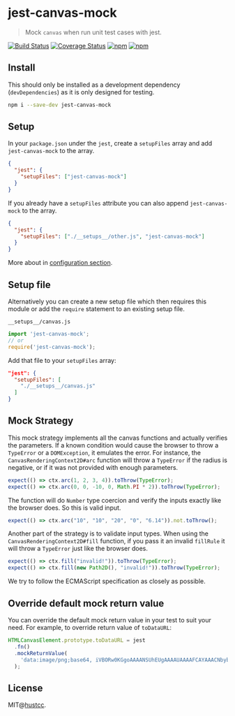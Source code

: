 # jest-canvas-mock

> Mock `canvas` when run unit test cases with jest.

[![Build Status](https://travis-ci.org/hustcc/jest-canvas-mock.svg?branch=master)](https://travis-ci.org/hustcc/jest-canvas-mock)
[![Coverage Status](https://coveralls.io/repos/github/hustcc/jest-canvas-mock/badge.svg?branch=master)](https://coveralls.io/github/hustcc/jest-canvas-mock)
[![npm](https://img.shields.io/npm/v/jest-canvas-mock.svg)](https://www.npmjs.com/package/jest-canvas-mock)
[![npm](https://img.shields.io/npm/dm/jest-canvas-mock.svg)](https://www.npmjs.com/package/jest-canvas-mock)


## Install

This should only be installed as a development dependency (`devDependencies`) as it is only designed for testing.

```bash
npm i --save-dev jest-canvas-mock
```


## Setup

In your `package.json` under the `jest`, create a `setupFiles` array and add `jest-canvas-mock` to the array.

```json
{
  "jest": {
    "setupFiles": ["jest-canvas-mock"]
  }
}
```

If you already have a `setupFiles` attribute you can also append `jest-canvas-mock` to the array.

```json
{
  "jest": {
    "setupFiles": ["./__setups__/other.js", "jest-canvas-mock"]
  }
}
```

More about in [configuration section](https://facebook.github.io/jest/docs/en/configuration.html#content).


## Setup file

Alternatively you can create a new setup file which then requires this module or
add the `require` statement to an existing setup file.

`__setups__/canvas.js`

```js
import 'jest-canvas-mock';
// or
require('jest-canvas-mock');
```

Add that file to your `setupFiles` array:

```json
"jest": {
  "setupFiles": [
    "./__setups__/canvas.js"
  ]
}
```

## Mock Strategy

This mock strategy implements all the canvas functions and actually verifies the parameters. If a
known condition would cause the browser to throw a `TypeError` or a `DOMException`, it emulates the
error. For instance, the `CanvasRenderingContext2D#arc` function will throw a `TypeError` if the
radius is negative, or if it was not provided with enough parameters.

```ts
expect(() => ctx.arc(1, 2, 3, 4)).toThrow(TypeError);
expect(() => ctx.arc(0, 0, -10, 0, Math.PI * 2)).toThrow(TypeError);
```

The function will do `Number` type coercion and verify the inputs exactly like the browser does. So
this is valid input.

```ts
expect(() => ctx.arc("10", "10", "20", "0", "6.14")).not.toThrow();
```

Another part of the strategy is to validate input types. When using the
`CanvasRenderingContext2D#fill` function, if you pass it an invalid `fillRule` it will throw a
`TypeError` just like the browser does.

```ts
expect(() => ctx.fill("invalid!")).toThrow(TypeError);
expect(() => ctx.fill(new Path2D(), "invalid!")).toThrow(TypeError);
```

We try to follow the ECMAScript specification as closely as possible.

## Override default mock return value

You can override the default mock return value in your test to suit your need. For example, to override return value of `toDataURL`:

```ts
HTMLCanvasElement.prototype.toDataURL = jest
  .fn()
  .mockReturnValue(
    'data:image/png;base64, iVBORw0KGgoAAAANSUhEUgAAAAUAAAAFCAYAAACNbyblAAAAHElEQVQI12P4//8/w38GIAXDIBKE0DHxgljNBAAO9TXL0Y4OHwAAAABJRU5ErkJggg=='
  );
```

## License

MIT@[hustcc](https://github.com/hustcc).

